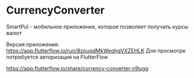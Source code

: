 # CurrencyConverter
SmartPul - мобильное приложение, которое позволяет получать курсы валют

Версия приложения: https://app.flutterflow.io/run/8zpuqdMkWeqhgVXZEHLK Для просмотре потребуется авторизация на FlutterFlow

https://app.flutterflow.io/share/currency-converter-ri9ugg
